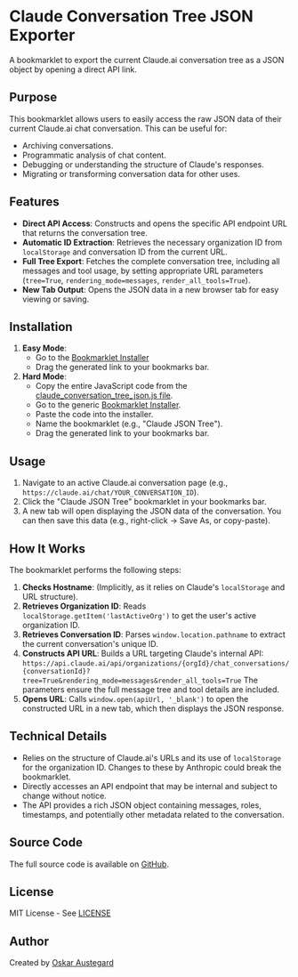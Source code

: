 # Claude Conversation Tree JSON Exporter

A bookmarklet to export the current Claude.ai conversation tree as a JSON object by opening a direct API link.

## Purpose

This bookmarklet allows users to easily access the raw JSON data of their current Claude.ai chat conversation. This can be useful for:

- Archiving conversations.
- Programmatic analysis of chat content.
- Debugging or understanding the structure of Claude's responses.
- Migrating or transforming conversation data for other uses.

## Features

- **Direct API Access**: Constructs and opens the specific API endpoint URL that returns the conversation tree.
- **Automatic ID Extraction**: Retrieves the necessary organization ID from `localStorage` and conversation ID from the current URL.
- **Full Tree Export**: Fetches the complete conversation tree, including all messages and tool usage, by setting appropriate URL parameters (`tree=True`, `rendering_mode=messages`, `render_all_tools=True`).
- **New Tab Output**: Opens the JSON data in a new browser tab for easy viewing or saving.

## Installation

1.  **Easy Mode**:
    *   Go to the [Bookmarklet Installer](https://austegard.com/web-utilities/bookmarklet-installer.html?bookmarklet=claude_conversation_tree_json.js)
    *   Drag the generated link to your bookmarks bar.
2.  **Hard Mode**:
    *   Copy the entire JavaScript code from the [claude_conversation_tree_json.js file](https://github.com/oaustegard/bookmarklets/blob/main/claude_conversation_tree_json.js).
    *   Go to the generic [Bookmarklet Installer](https://austegard.com/web-utilities/bookmarklet-installer.html).
    *   Paste the code into the installer.
    *   Name the bookmarklet (e.g., "Claude JSON Tree").
    *   Drag the generated link to your bookmarks bar.

## Usage

1.  Navigate to an active Claude.ai conversation page (e.g., `https://claude.ai/chat/YOUR_CONVERSATION_ID`).
2.  Click the "Claude JSON Tree" bookmarklet in your bookmarks bar.
3.  A new tab will open displaying the JSON data of the conversation. You can then save this data (e.g., right-click -> Save As, or copy-paste).

## How It Works

The bookmarklet performs the following steps:

1.  **Checks Hostname**: (Implicitly, as it relies on Claude's `localStorage` and URL structure).
2.  **Retrieves Organization ID**: Reads `localStorage.getItem('lastActiveOrg')` to get the user's active organization ID.
3.  **Retrieves Conversation ID**: Parses `window.location.pathname` to extract the current conversation's unique ID.
4.  **Constructs API URL**: Builds a URL targeting Claude's internal API:
    `https://api.claude.ai/api/organizations/{orgId}/chat_conversations/{conversationId}?tree=True&rendering_mode=messages&render_all_tools=True`
    The parameters ensure the full message tree and tool details are included.
5.  **Opens URL**: Calls `window.open(apiUrl, '_blank')` to open the constructed URL in a new tab, which then displays the JSON response.

## Technical Details

-   Relies on the structure of Claude.ai's URLs and its use of `localStorage` for the organization ID. Changes to these by Anthropic could break the bookmarklet.
-   Directly accesses an API endpoint that may be internal and subject to change without notice.
-   The API provides a rich JSON object containing messages, roles, timestamps, and potentially other metadata related to the conversation.

## Source Code

The full source code is available on [GitHub](https://github.com/oaustegard/bookmarklets/blob/main/claude_conversation_tree_json.js).

## License

MIT License - See [LICENSE](https://github.com/oaustegard/bookmarklets/blob/main/LICENSE)

## Author

Created by [Oskar Austegard](https://austegard.com)
